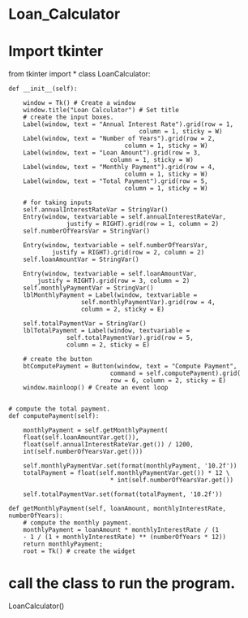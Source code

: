 # Loan_Calculator
# Import tkinter
from tkinter import *
class LoanCalculator:

	def __init__(self):

		window = Tk() # Create a window
		window.title("Loan Calculator") # Set title
		# create the input boxes.
		Label(window, text = "Annual Interest Rate").grid(row = 1,
										column = 1, sticky = W)
		Label(window, text = "Number of Years").grid(row = 2,
									column = 1, sticky = W)
		Label(window, text = "Loan Amount").grid(row = 3,
								column = 1, sticky = W)
		Label(window, text = "Monthly Payment").grid(row = 4,
									column = 1, sticky = W)
		Label(window, text = "Total Payment").grid(row = 5,
									column = 1, sticky = W)

		# for taking inputs
		self.annualInterestRateVar = StringVar() 
		Entry(window, textvariable = self.annualInterestRateVar,
					justify = RIGHT).grid(row = 1, column = 2)
		self.numberOfYearsVar = StringVar()

		Entry(window, textvariable = self.numberOfYearsVar,
				justify = RIGHT).grid(row = 2, column = 2)
		self.loanAmountVar = StringVar()

		Entry(window, textvariable = self.loanAmountVar,
			justify = RIGHT).grid(row = 3, column = 2)
		self.monthlyPaymentVar = StringVar()
		lblMonthlyPayment = Label(window, textvariable =
						self.monthlyPaymentVar).grid(row = 4,
						column = 2, sticky = E)

		self.totalPaymentVar = StringVar()
		lblTotalPayment = Label(window, textvariable =
					self.totalPaymentVar).grid(row = 5,
					column = 2, sticky = E)
		
		# create the button
		btComputePayment = Button(window, text = "Compute Payment",
								command = self.computePayment).grid(
								row = 6, column = 2, sticky = E) 
		window.mainloop() # Create an event loop


	# compute the total payment.
	def computePayment(self):
				
		monthlyPayment = self.getMonthlyPayment(
		float(self.loanAmountVar.get()),
		float(self.annualInterestRateVar.get()) / 1200,
		int(self.numberOfYearsVar.get()))

		self.monthlyPaymentVar.set(format(monthlyPayment, '10.2f'))
		totalPayment = float(self.monthlyPaymentVar.get()) * 12 \
								* int(self.numberOfYearsVar.get())

		self.totalPaymentVar.set(format(totalPayment, '10.2f'))

	def getMonthlyPayment(self, loanAmount, monthlyInterestRate, numberOfYears): 
		# compute the monthly payment.
		monthlyPayment = loanAmount * monthlyInterestRate / (1
		- 1 / (1 + monthlyInterestRate) ** (numberOfYears * 12))
		return monthlyPayment;
		root = Tk() # create the widget

# call the class to run the program.
LoanCalculator()
